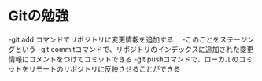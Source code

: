 # Gitの勉強
-git add コマンドでリポジトリに変更情報を追加する
　-このことをステージングという
-git commitコマンドで、リポジトリのインデックスに追加された変更情報にコメントをつけてコミットできる
-git pushコマンドで、ローカルのコミットをリモートのリポジトリに反映させることができる


